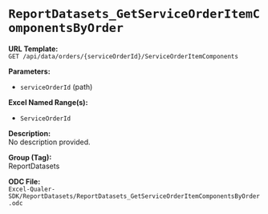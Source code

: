 # `ReportDatasets_GetServiceOrderItemComponentsByOrder`

**URL Template:**  
`GET /api/data/orders/{serviceOrderId}/ServiceOrderItemComponents`

**Parameters:**  
- `serviceOrderId` (path)

**Excel Named Range(s):**  
- `ServiceOrderId`

**Description:**  
No description provided.

**Group (Tag):**  
ReportDatasets

**ODC File:**  
`Excel-Qualer-SDK/ReportDatasets/ReportDatasets_GetServiceOrderItemComponentsByOrder.odc`

